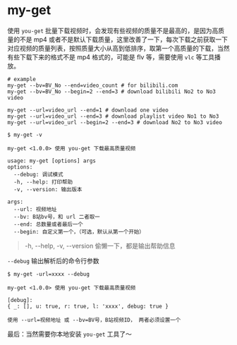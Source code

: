# my-get

使用 `you-get` 批量下载视频时，会发现有些视频的质量不是最高的，是因为高质量的不是 mp4 或者不是默认下载质量，这里改善了一下，每次下载之前获取一下对应视频的质量列表，按照质量大小从高到低排序，取第一个高质量的下载，当然有些下载下来的格式不是 mp4 格式的，可能是 flv 等，需要使用 `vlc` 等工具播放。

```
# example
my-get --bv=BV_No --end=video_count # for bilibili.com
my-get --bv=BV_No --begin=2 --end=3 # download bilibili No2 to No3 video

my-get --url=video_url --end=1 # download one video
my-get --url=video_url --end=3 # download playlist video No1 to No3
my-get --url=video_url --begin=2 --end=3 # download No2 to No3 video
```

```
$ my-get -v

my-get <1.0.0> 使用 you-get 下载最高质量视频

usage: my-get [options] args
options:
  --debug: 调试模式
  -h, --help: 打印帮助
  -v, --version: 输出版本

args:
  --url: 视频地址
  --bv: B站bv号，和 url 二者取一
  --end: 总数量或者最后一个
  --begin: 自定义第一个，（可选，默认从第一个开始）
```

> -h, --help, -v, --version 偷懒一下，都是输出帮助信息

`--debug` 输出解析后的命令行参数
```
$ my-get -url=xxxx --debug

my-get <1.0.0> 使用 you-get 下载最高质量视频

[debug]:
{ _: [], u: true, r: true, l: 'xxxx', debug: true }

使用 --url=视频地址 或 --bv=BV号，B站视频ID， 两者必须设置一个
```

最后：当然需要你本地安装 `you-get` 工具了～

